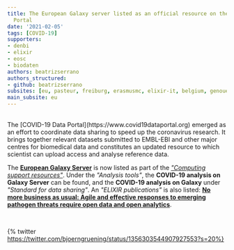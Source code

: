 ```yaml
---
title: The European Galaxy server listed as an official resource on the COVID-19 Data
  Portal
date: '2021-02-05'
tags: [COVID-19]
supporters:
- denbi
- elixir
- eosc
- biodaten
authors: beatrizserrano
authors_structured:
- github: beatrizserrano
subsites: [eu, pasteur, freiburg, erasmusmc, elixir-it, belgium, genouest]
main_subsite: eu
---
```

<br>
The [COVID-19 Data Portal](https://www.covid19dataportal.org) emerged as an effort to coordinate data sharing to speed up the coronavirus research. It brings together relevant datasets submitted to EMBL-EBI and other major centres for biomedical data and constitutes an updated resource to which scientist can upload access and analyse reference data. 

The [__European Galaxy Server__](https://usegalaxy.eu/) is now listed as part of the [_"Computing support resources"_](https://www.covid19dataportal.org/related-resources). Under the _"Analysis tools"_, the __COVID-19 analysis on Galaxy Server__ can be found, and the __COVID-19 analysis on Galaxy__ under _"Standard for data sharing"_. An _"ELIXIR publications"_ is also listed: [__No more business as usual: Agile and effective responses to emerging pathogen threats require open data and open analytics__](https://journals.plos.org/plospathogens/article?id=10.1371/journal.ppat.1008643).

<br>

{% twitter https://twitter.com/bjoerngruening/status/1356303544907927553?s=20%}

